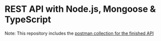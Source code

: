 # REST API with Node.js, Mongoose & TypeScript

Note: This repository includes the [postman collection for the finished API](postman_collection.json)

